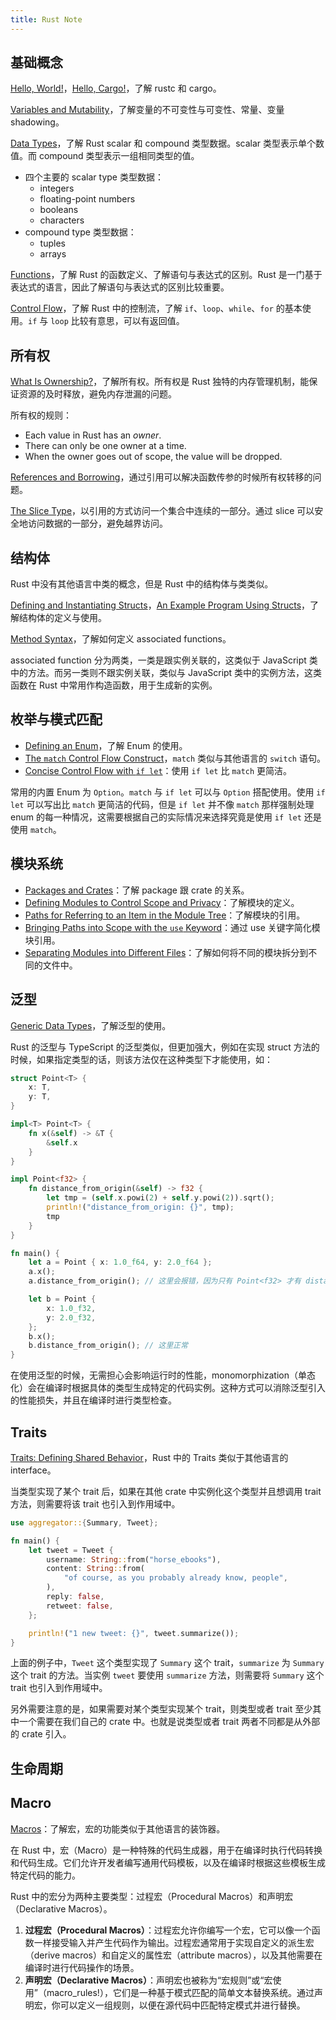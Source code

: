 ```yaml
---
title: Rust Note
---
```

## 基础概念

[Hello, World!](https://doc.rust-lang.org/book/ch01-02-hello-world.html#hello-world)，[Hello, Cargo!](https://doc.rust-lang.org/book/ch01-03-hello-cargo.html#hello-cargo)，了解 rustc 和 cargo。

[Variables and Mutability](https://doc.rust-lang.org/book/ch03-01-variables-and-mutability.html#variables-and-mutability)，了解变量的不可变性与可变性、常量、变量 shadowing。

[Data Types](https://doc.rust-lang.org/book/ch03-02-data-types.html#data-types)，了解 Rust scalar 和 compound 类型数据。scalar 类型表示单个数值。而 compound 类型表示一组相同类型的值。

- 四个主要的 scalar type 类型数据：
	- integers
	- floating-point numbers
	- booleans
	- characters
- compound type 类型数据：
	- tuples
	- arrays

[Functions](https://doc.rust-lang.org/book/ch03-03-how-functions-work.html#functions)，了解 Rust 的函数定义、了解语句与表达式的区别。Rust 是一门基于表达式的语言，因此了解语句与表达式的区别比较重要。

[Control Flow](https://doc.rust-lang.org/book/ch03-05-control-flow.html#control-flow)，了解 Rust 中的控制流，了解 `if`、`loop`、`while`、`for` 的基本使用。`if` 与 `loop` 比较有意思，可以有返回值。

## 所有权

[What Is Ownership?](https://doc.rust-lang.org/book/ch04-01-what-is-ownership.html#what-is-ownership)，了解所有权。所有权是 Rust 独特的内存管理机制，能保证资源的及时释放，避免内存泄漏的问题。

所有权的规则：
- Each value in Rust has an _owner_.
- There can only be one owner at a time.
- When the owner goes out of scope, the value will be dropped.

[References and Borrowing](https://doc.rust-lang.org/book/ch04-02-references-and-borrowing.html#references-and-borrowing)，通过引用可以解决函数传参的时候所有权转移的问题。

[The Slice Type](https://doc.rust-lang.org/book/ch04-03-slices.html#the-slice-type)，以引用的方式访问一个集合中连续的一部分。通过 slice 可以安全地访问数据的一部分，避免越界访问。

## 结构体

Rust 中没有其他语言中类的概念，但是 Rust 中的结构体与类类似。

[Defining and Instantiating Structs](https://doc.rust-lang.org/book/ch05-01-defining-structs.html#defining-and-instantiating-structs)，[An Example Program Using Structs](https://doc.rust-lang.org/book/ch05-02-example-structs.html#an-example-program-using-structs)，了解结构体的定义与使用。

[Method Syntax](https://doc.rust-lang.org/book/ch05-03-method-syntax.html#method-syntax)，了解如何定义 associated functions。

associated function 分为两类，一类是跟实例关联的，这类似于 JavaScript 类中的方法。而另一类则不跟实例关联，类似与 JavaScript 类中的实例方法，这类函数在 Rust 中常用作构造函数，用于生成新的实例。

## 枚举与模式匹配

- [Defining an Enum](https://doc.rust-lang.org/book/ch06-01-defining-an-enum.html#defining-an-enum)，了解 Enum 的使用。
- [The `match` Control Flow Construct](https://doc.rust-lang.org/book/ch06-02-match.html#the-match-control-flow-construct)，`match` 类似与其他语言的 `switch` 语句。
- [Concise Control Flow with `if let`](https://doc.rust-lang.org/book/ch06-03-if-let.html#concise-control-flow-with-if-let)：使用 `if let` 比 `match` 更简洁。

常用的内置 Enum 为 `Option`。`match` 与 `if let` 可以与 `Option` 搭配使用。使用 `if let` 可以写出比 `match` 更简洁的代码，但是 `if let` 并不像 `match` 那样强制处理 enum 的每一种情况，这需要根据自己的实际情况来选择究竟是使用 `if let` 还是使用 `match`。

## 模块系统

- [Packages and Crates](https://doc.rust-lang.org/book/ch07-01-packages-and-crates.html#packages-and-crates)：了解 package 跟 crate 的关系。
- [Defining Modules to Control Scope and Privacy](https://doc.rust-lang.org/book/ch07-02-defining-modules-to-control-scope-and-privacy.html#defining-modules-to-control-scope-and-privacy)：了解模块的定义。
- [Paths for Referring to an Item in the Module Tree](https://doc.rust-lang.org/book/ch07-03-paths-for-referring-to-an-item-in-the-module-tree.html#paths-for-referring-to-an-item-in-the-module-tree)：了解模块的引用。
- [Bringing Paths into Scope with the `use` Keyword](https://doc.rust-lang.org/book/ch07-04-bringing-paths-into-scope-with-the-use-keyword.html#bringing-paths-into-scope-with-the-use-keyword)：通过 use 关键字简化模块引用。
- [Separating Modules into Different Files](https://doc.rust-lang.org/book/ch07-05-separating-modules-into-different-files.html#separating-modules-into-different-files)：了解如何将不同的模块拆分到不同的文件中。

## 泛型

[Generic Data Types](https://doc.rust-lang.org/book/ch10-01-syntax.html#generic-data-types)，了解泛型的使用。

Rust 的泛型与 TypeScript 的泛型类似，但更加强大，例如在实现 struct 方法的时候，如果指定类型的话，则该方法仅在这种类型下才能使用，如：

```rust
struct Point<T> {
    x: T,
    y: T,
}

impl<T> Point<T> {
    fn x(&self) -> &T {
        &self.x
    }
}

impl Point<f32> {
    fn distance_from_origin(&self) -> f32 {
        let tmp = (self.x.powi(2) + self.y.powi(2)).sqrt();
        println!("distance_from_origin: {}", tmp);
        tmp
    }
}

fn main() {
    let a = Point { x: 1.0_f64, y: 2.0_f64 };
    a.x();
    a.distance_from_origin(); // 这里会报错，因为只有 Point<f32> 才有 distance_from_origin 方法

    let b = Point {
        x: 1.0_f32,
        y: 2.0_f32,
    };
    b.x();
    b.distance_from_origin(); // 这里正常
}
```

在使用泛型的时候，无需担心会影响运行时的性能，monomorphization（单态化）会在编译时根据具体的类型生成特定的代码实例。这种方式可以消除泛型引入的性能损失，并且在编译时进行类型检查。

## Traits

[Traits: Defining Shared Behavior](https://doc.rust-lang.org/book/ch10-02-traits.html#traits-defining-shared-behavior)，Rust 中的 Traits 类似于其他语言的 interface。

当类型实现了某个 trait 后，如果在其他 crate 中实例化这个类型并且想调用 trait 方法，则需要将该 trait 也引入到作用域中。

```rust
use aggregator::{Summary, Tweet};

fn main() {
    let tweet = Tweet {
        username: String::from("horse_ebooks"),
        content: String::from(
            "of course, as you probably already know, people",
        ),
        reply: false,
        retweet: false,
    };

    println!("1 new tweet: {}", tweet.summarize());
}
```

上面的例子中，`Tweet` 这个类型实现了 `Summary` 这个 trait，`summarize` 为 `Summary` 这个 trait 的方法。当实例 `tweet` 要使用 `summarize` 方法，则需要将 `Summary` 这个 trait 也引入到作用域中。

另外需要注意的是，如果需要对某个类型实现某个 trait，则类型或者 trait 至少其中一个需要在我们自己的 crate 中。也就是说类型或者 trait 两者不同都是从外部的 crate 引入。

## 生命周期


## Macro

[Macros](https://doc.rust-lang.org/book/ch19-06-macros.html#macros)：了解宏，宏的功能类似于其他语言的装饰器。

在 Rust 中，宏（Macro）是一种特殊的代码生成器，用于在编译时执行代码转换和代码生成。它们允许开发者编写通用代码模板，以及在编译时根据这些模板生成特定代码的能力。

Rust 中的宏分为两种主要类型：过程宏（Procedural Macros）和声明宏（Declarative Macros）。

1. **过程宏（Procedural Macros）**：过程宏允许你编写一个宏，它可以像一个函数一样接受输入并产生代码作为输出。过程宏通常用于实现自定义的派生宏（derive macros）和自定义的属性宏（attribute macros），以及其他需要在编译时进行代码操作的场景。
2. **声明宏（Declarative Macros）**：声明宏也被称为“宏规则”或“宏使用”（macro_rules!），它们是一种基于模式匹配的简单文本替换系统。通过声明宏，你可以定义一组规则，以便在源代码中匹配特定模式并进行替换。

